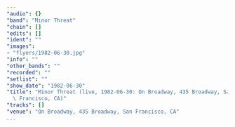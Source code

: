 ```yaml
---
"audio": {}
"band": "Minor Threat"
"chain": []
"edits": []
"ident": ""
"images":
- "flyers/1982-06-30.jpg"
"info": ""
"other_bands": ""
"recorded": ""
"setlist": ""
"show_date": "1982-06-30"
"title": "Minor Threat (live, 1982-06-30: On Broadway, 435 Broadway, San\
  \ Francisco, CA)"
"tracks": []
"venue": "On Broadway, 435 Broadway, San Francisco, CA"
...
```

